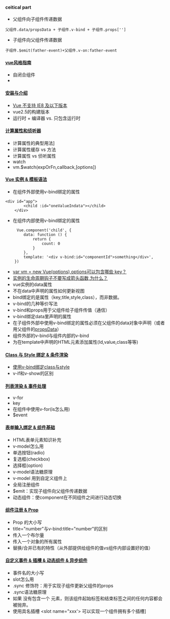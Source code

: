 #### ceitical part
* 父组件向子组件传递数据
```
父组件.data/propsData + 子组件.v-bind + 子组件.props[''] 
```
* 子组件向父组件传递数据
```
子组件.$emit(father-event)+父组件.v-on:father-event
```

#### [vue风格指南](https://cn.vuejs.org/v2/style-guide/)
* 自闭合组件
* 

#### [安装与介绍](https://github.com/Hanqing1996/vue-learning/tree/master/Vue%20%E5%AE%89%E8%A3%85%20%26%20%E4%BB%8B%E7%BB%8D)
* [Vue 不支持 IE8 及以下版本](https://cn.vuejs.org/v2/guide/installation.html)
* vue2.5的构建版本
* 运行时 + 编译器 vs. 只包含运行时

#### [计算属性和侦听器](https://github.com/Hanqing1996/vue-learning/tree/master/%E8%AE%A1%E7%AE%97%E5%B1%9E%E6%80%A7%E5%92%8C%E4%BE%A6%E5%90%AC%E5%99%A8)
* 计算属性的典型用法]
* 计算属性缓存 vs 方法
* 计算属性 vs 侦听属性
* watch
* vm.$watch(expOrFn,callback,[options])
 
#### [Vue 实例 & 模板语法](https://github.com/Hanqing1996/vue-learning/tree/master/Vue%20%E5%AE%9E%E4%BE%8B%20%26%20%E6%A8%A1%E6%9D%BF%E8%AF%AD%E6%B3%95)
* 在组件外部使用v-bind绑定的属性
```
<div id="app">
        <child :id="oneValueIndata"></child>
    </div>
```
* 在组件内部使用v-bind绑定的属性
```
     Vue.component('child', {
        data: function () {
            return {
                count: 0
            }
        },
        template: '<div v-bind:id="componentId">something</div>',
    })
```
* [var vm = new Vue(options),options可以包含哪些 key？](https://cn.vuejs.org/v2/api/#%E9%80%89%E9%A1%B9-%E6%95%B0%E6%8D%AE) 
* [实例的生命周期钩子不要写成箭头函数,为什么？](https://cn.vuejs.org/v2/guide/instance.html#%E5%AE%9E%E4%BE%8B%E7%94%9F%E5%91%BD%E5%91%A8%E6%9C%9F%E9%92%A9%E5%AD%90)
* vue实例的data属性
* 不在data中声明的属性如何更新视图
* bind绑定的是属性（key,title,style,class），而非数据。
* v-bind的几种等价写法
* v-bind和props用于父组件给子组件传值（通信）
* v-bind绑定data里声明的属性
* 在子组件外部中使用v-bind绑定的属性必须在父组件的data对象中声明（或者用父组件的[propsData](https://cn.vuejs.org/v2/api/#propsData)）
* 组件外部的v-bind与组件内部的v-bind
* 为在template中声明的HTML元素添加属性(Id,value,class等等)

#### [Class 与 Style 绑定 & 条件渲染](https://github.com/Hanqing1996/vue-learning/tree/master/Class%20%E4%B8%8E%20Style%20%E7%BB%91%E5%AE%9A%20%26%20%E6%9D%A1%E4%BB%B6%E6%B8%B2%E6%9F%93)
* [使用v-bind绑定class与style](https://cn.vuejs.org/v2/guide/class-and-style.html)
* v-if和v-show的区别

#### [列表渲染 & 事件处理](https://github.com/Hanqing1996/vue-learning/tree/master/%E5%88%97%E8%A1%A8%E6%B8%B2%E6%9F%93%20%26%20%E4%BA%8B%E4%BB%B6%E5%A4%84%E7%90%86)
* v-for
* key
* 在组件中使用v-for(is怎么用)
* $event

#### [表单输入绑定 & 组件基础](https://github.com/Hanqing1996/vue-learning/tree/master/%E8%A1%A8%E5%8D%95%E8%BE%93%E5%85%A5%E7%BB%91%E5%AE%9A%20%26%20%E7%BB%84%E4%BB%B6%E5%9F%BA%E7%A1%80)
* HTML表单元素知识补充
* v-model怎么用
* 单选按钮(radio)
* 复选框(checkbox)
* 选择框(option)
* v-model语法糖原理
* v-model 用到自定义组件上
* 全局注册组件
* $emit：实现子组件向父组件传递数据
* 动态组件：使component在不同组件之间进行动态切换

#### [组件注册 & Prop](https://github.com/Hanqing1996/vue-learning/tree/master/%E7%BB%84%E4%BB%B6%E6%B3%A8%E5%86%8C%20%26%20Prop)
* Prop 的大小写
* title="number"与v-bind:title="number"的区别
* 传入一个布尔量
* 传入一个对象的所有属性
* 替换/合并已有的特性（从外部提供给组件的值vs组件内部设置好的值）


#### [自定义事件 & 插槽 & 动态组件 & 异步组件](https://github.com/Hanqing1996/vue-learning/tree/master/%E8%87%AA%E5%AE%9A%E4%B9%89%E4%BA%8B%E4%BB%B6%20%26%20%E6%8F%92%E6%A7%BD%20%26%20%E5%8A%A8%E6%80%81%E7%BB%84%E4%BB%B6%20%26%20%E5%BC%82%E6%AD%A5%E7%BB%84%E4%BB%B6)
* 事件名的大小写
* slot怎么用
* .sync 修饰符：用于实现子组件更新父组件的props
* .sync语法糖原理
* 如果 <navigation-link> 没有包含一个 <slot> 元素，则该组件起始标签和结束标签之间的任何内容都会被抛弃。
* 使用具名插槽 <slot name="xxx'> 可以实现一个组件拥有多个插槽]






